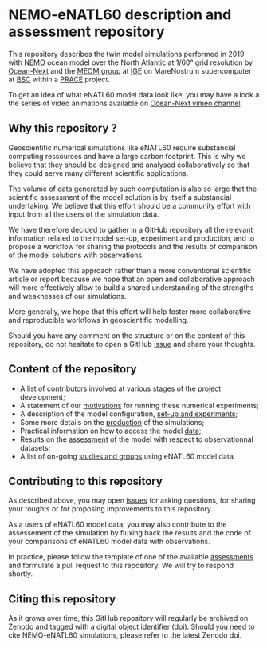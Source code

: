 # NEMO-eNATL60 description and assessment repository

This repository describes the twin model simulations performed in 2019 with [NEMO](https://www.nemo-ocean.eu) ocean model over the North Atlantic at 1/60° grid resolution by [Ocean-Next](https://www.ocean-next.fr/) and the [MEOM group](http://meom-group.github.io) at [IGE](http://www.ige-grenoble.fr) on MareNostrum supercomputer at [BSC](https://www.bsc.es) within a [PRACE](http://prace-ri.eu/) project.

To get an idea of what eNATL60 model data look like, you may have a look a the series of video animations  available on [Ocean-Next vimeo channel](https://vimeo.com/oceannext).


## Why this repository ? 

Geoscientific numerical simulations like eNATL60 require substancial computing ressources and have a large carbon footprint. This is why we believe that they should be designed and analysed collaboratively so that they could serve many different scientific applications.

The volume of data generated by such computation is also so large that the scientific assessment of the   model solution is by itself a substancial undertaking. We believe that this effort should be a community effort with input from all the users of the simulation data.

We have therefore decided to gather in a GitHub repository all the relevant information related to the model set-up, experiment and production, and to propose a workflow for sharing the protocols and the results of comparison of the model solutions with observations. 

We have adopted this approach rather than a more conventional scientific article or report because we hope that an open and collaborative approach will more effectively allow to build a shared understanding of the strengths and weaknesses of our simulations. 

More generally, we hope that this effort will help foster more collaborative and reproducible workflows in geoscientific modelling. 

Should you have any comment on the structure or on the content of this repository, do not hesitate to open a GitHub [issue](https://github.com/ocean-next/eNATL60/issues) and share your thoughts. 

## Content of the repository 

  - A list of [contributors](./00_contributors.md) involved at various stages of the project development;
  - A statement of our [motivations](./01_motivation.md) for running these numerical experiments; 
  - A description of the model configuration, [set-up and experiments](./02_experiment-setup.md);
  - Some more details on the [production](./03_production.md) of the simulations; 
  - Practical information on how to access the model [data](./05_data.md);
  - Results on the [assessment](./04_assessment/README.md) of the model with respect to observationnal datasets;
  - A list of on-going [studies and groups](./06_dissemination.md) using eNATL60 model data. 


## Contributing to this repository 

As described above, you may open [issues](https://github.com/ocean-next/eNATL60/issues) for asking questions, for sharing your toughts or for proposing improvements to this repository.

As a users of eNATL60 model data, you may also contribute to the assessement of the simulation by fluxing back the results and the code of your comparisons of eNATL60 model data with observations. 

In practice, please follow the template of one of the available [assessments](./04_assessment/) and formulate a pull request to this repository. We will try to respond shortly.

## Citing this repository

As it grows over time, this GitHub repository will regularly be archived on [Zenodo](https://zenodo.org) and tagged with a digital object identifier (doi). Should you need to cite NEMO-eNATL60 simulations, please refer to the latest Zenodo doi.
